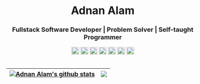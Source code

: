 <h1 align="center">Adnan Alam</h1>
<h3 align="center">Fullstack Software Developer | Problem Solver | Self-taught Programmer  </h3>


<div align="center">
  <code><img height="20" alt="Python" src="https://raw.githubusercontent.com/yurijserrano/Github-Profile-Readme-Logos/master/programming%20languages/python.svg"></code>
  <code><img height="20" alt="JavaScript" src="https://raw.githubusercontent.com/yurijserrano/Github-Profile-Readme-Logos/master/programming%20languages/javascript.svg"></code>
  <code><img height="20" alt="Django" src="https://raw.githubusercontent.com/yurijserrano/Github-Profile-Readme-Logos/master/frameworks/django.svg"></code>
  <code><img height="20" alt="VueJS" src="https://raw.githubusercontent.com/yurijserrano/Github-Profile-Readme-Logos/master/frameworks/vuejs.svg"></code>
  <code><img height="20" alt="PostgreSQL" src="https://raw.githubusercontent.com/yurijserrano/Github-Profile-Readme-Logos/master/databases/postgresql.svg"></code>
  <code><img height="20" alt="MySQL" src="https://raw.githubusercontent.com/yurijserrano/Github-Profile-Readme-Logos/master/databases/mysql.svg"></code>
  <code><img height="20" alt="Redis" src="https://raw.githubusercontent.com/yurijserrano/Github-Profile-Readme-Logos/master/databases/redis.svg"></code>
</div>

<br/>

| <a href="https://github.com/adnan-alam/github-readme-stats"><img align="center" src="https://github-readme-stats.vercel.app/api?username=adnan-alam&show_icons=true&include_all_commits=true&count_private=true&hide=contribs,issues&theme=buefy&hide_border=true" alt="Adnan Alam's github stats" /></a> | <a href="https://github.com/adnan-alam/github-readme-stats"><img align="center" src="https://github-readme-stats.vercel.app/api/top-langs/?username=adnan-alam&hide=jupyter%20notebook,css,html&theme=buefy&hide_border=true" /></a> |
| ------------- | ------------- |
